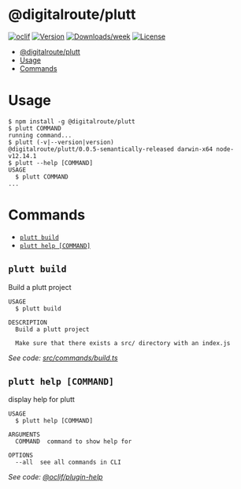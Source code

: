 # @digitalroute/plutt

[![oclif](https://img.shields.io/badge/cli-oclif-brightgreen.svg)](https://oclif.io)
[![Version](https://img.shields.io/npm/v/@digitalroute/plutt.svg)](https://npmjs.org/package/@digitalroute/plutt)
[![Downloads/week](https://img.shields.io/npm/dw/@digitalroute/plutt.svg)](https://npmjs.org/package/@digitalroute/plutt)
[![License](https://img.shields.io/npm/l/@digitalroute/plutt.svg)](https://github.com/digitalroute/plutt/blob/master/package.json)

<!-- toc -->
* [@digitalroute/plutt](#digitalrouteplutt)
* [Usage](#usage)
* [Commands](#commands)
<!-- tocstop -->

# Usage

<!-- usage -->
```sh-session
$ npm install -g @digitalroute/plutt
$ plutt COMMAND
running command...
$ plutt (-v|--version|version)
@digitalroute/plutt/0.0.5-semantically-released darwin-x64 node-v12.14.1
$ plutt --help [COMMAND]
USAGE
  $ plutt COMMAND
...
```
<!-- usagestop -->

# Commands

<!-- commands -->
* [`plutt build`](#plutt-build)
* [`plutt help [COMMAND]`](#plutt-help-command)

## `plutt build`

Build a plutt project

```
USAGE
  $ plutt build

DESCRIPTION
  Build a plutt project

  Make sure that there exists a src/ directory with an index.js
```

_See code: [src/commands/build.ts](https://github.com/digitalroute/plutt/blob/v0.0.5-semantically-released/src/commands/build.ts)_

## `plutt help [COMMAND]`

display help for plutt

```
USAGE
  $ plutt help [COMMAND]

ARGUMENTS
  COMMAND  command to show help for

OPTIONS
  --all  see all commands in CLI
```

_See code: [@oclif/plugin-help](https://github.com/oclif/plugin-help/blob/v2.2.3/src/commands/help.ts)_
<!-- commandsstop -->
